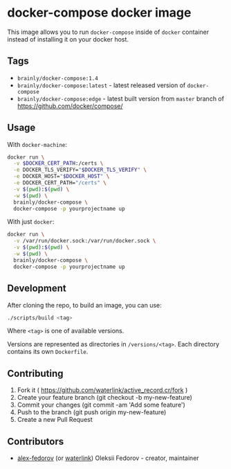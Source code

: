 # docker-compose docker image

This image allows you to run `docker-compose` inside of `docker` container
instead of installing it on your docker host.

## Tags

- `brainly/docker-compose:1.4`
- `brainly/docker-compose:latest` - latest released version of `docker-compose`
- `brainly/docker-compose:edge` - latest built version from `master` branch of
  https://github.com/docker/compose/

## Usage

With `docker-machine`:

```bash
docker run \
  -v $DOCKER_CERT_PATH:/certs \
  -e DOCKER_TLS_VERIFY="$DOCKER_TLS_VERIFY" \
  -e DOCKER_HOST="$DOCKER_HOST" \
  -e DOCKER_CERT_PATH="/certs" \
  -v $(pwd):$(pwd) \
  -w $(pwd) \
  brainly/docker-compose \
  docker-compose -p yourprojectname up
```

With just `docker`:

```bash
docker run \
  -v /var/run/docker.sock:/var/run/docker.sock \
  -v $(pwd):$(pwd) \
  -w $(pwd) \
  brainly/docker-compose \
  docker-compose -p yourprojectname up
```

## Development

After cloning the repo, to build an image, you can use:

```bash
./scripts/build <tag>
```

Where `<tag>` is one of available versions.

Versions are represented as directories in `/versions/<tag>`. Each directory
contains its own `Dockerfile`.

## Contributing

1. Fork it ( https://github.com/waterlink/active_record.cr/fork )
1. Create your feature branch (git checkout -b my-new-feature)
1. Commit your changes (git commit -am 'Add some feature')
1. Push to the branch (git push origin my-new-feature)
1. Create a new Pull Request

## Contributors

- [alex-fedorov](https://github.com/alex-fedorov) (or
  [waterlink](https://github.com/waterlink)) Oleksii Fedorov - creator,
  maintainer
